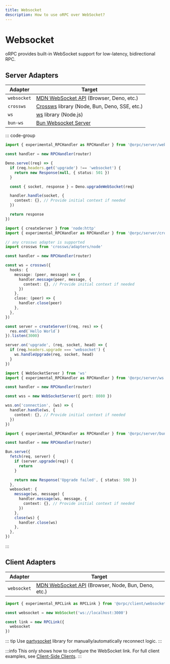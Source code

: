 ```yaml
---
title: Websocket
description: How to use oRPC over WebSocket?
---
```


# Websocket

oRPC provides built-in WebSocket support for low-latency, bidirectional RPC.

## Server Adapters

| Adapter     | Target                                                                                                |
| ----------- | ----------------------------------------------------------------------------------------------------- |
| `websocket` | [MDN WebSocket API](https://developer.mozilla.org/en-US/docs/Web/API/WebSocket) (Browser, Deno, etc.) |
| `crossws`   | [Crossws](https://github.com/h3js/crossws) library (Node, Bun, Deno, SSE, etc.)                       |
| `ws`        | [ws](https://github.com/websockets/ws) library (Node.js)                                              |
| `bun-ws`    | [Bun Websocket Server](https://bun.sh/docs/api/websockets)                                            |

::: code-group

```ts [websocket]
import { experimental_RPCHandler as RPCHandler } from '@orpc/server/websocket'

const handler = new RPCHandler(router)

Deno.serve((req) => {
  if (req.headers.get('upgrade') !== 'websocket') {
    return new Response(null, { status: 501 })
  }

  const { socket, response } = Deno.upgradeWebSocket(req)

  handler.handle(socket, {
    context: {}, // Provide initial context if needed
  })

  return response
})
```

```ts [crossws]
import { createServer } from 'node:http'
import { experimental_RPCHandler as RPCHandler } from '@orpc/server/crossws'

// any crossws adapter is supported
import crossws from 'crossws/adapters/node'

const handler = new RPCHandler(router)

const ws = crossws({
  hooks: {
    message: (peer, message) => {
      handler.message(peer, message, {
        context: {}, // Provide initial context if needed
      })
    },
    close: (peer) => {
      handler.close(peer)
    },
  },
})

const server = createServer((req, res) => {
  res.end(`Hello World`)
}).listen(3000)

server.on('upgrade', (req, socket, head) => {
  if (req.headers.upgrade === 'websocket') {
    ws.handleUpgrade(req, socket, head)
  }
})
```

```ts [ws]
import { WebSocketServer } from 'ws'
import { experimental_RPCHandler as RPCHandler } from '@orpc/server/ws'

const handler = new RPCHandler(router)

const wss = new WebSocketServer({ port: 8080 })

wss.on('connection', (ws) => {
  handler.handle(ws, {
    context: {}, // Provide initial context if needed
  })
})
```

```ts [bun-ws]
import { experimental_RPCHandler as RPCHandler } from '@orpc/server/bun-ws'

const handler = new RPCHandler(router)

Bun.serve({
  fetch(req, server) {
    if (server.upgrade(req)) {
      return
    }

    return new Response('Upgrade failed', { status: 500 })
  },
  websocket: {
    message(ws, message) {
      handler.message(ws, message, {
        context: {}, // Provide initial context if needed
      })
    },
    close(ws) {
      handler.close(ws)
    },
  },
})
```

:::

## Client Adapters

| Adapter     | Target                                                                                                           |
| ----------- | ---------------------------------------------------------------------------------------------------------------- |
| `websocket` | [MDN WebSocket API](https://developer.mozilla.org/en-US/docs/Web/API/WebSocket) (Browser, Node, Bun, Deno, etc.) |

```ts
import { experimental_RPCLink as RPCLink } from '@orpc/client/websocket'

const websocket = new WebSocket('ws://localhost:3000')

const link = new RPCLink({
  websocket
})
```

::: tip
Use [partysocket](https://www.npmjs.com/package/partysocket) library for manually/automatically reconnect logic.
:::

:::info
This only shows how to configure the WebSocket link. For full client examples, see [Client-Side Clients](/docs/client/client-side).
:::
